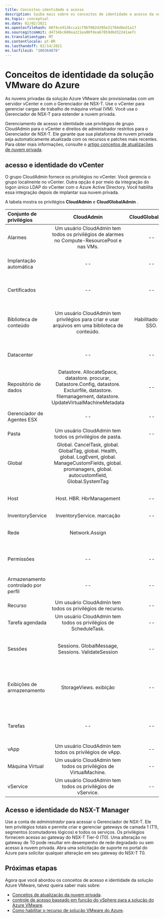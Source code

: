 ```yaml
---
title: Conceitos-identidade e acesso
description: Saiba mais sobre os conceitos de identidade e acesso da solução do Azure VMware
ms.topic: conceptual
ms.date: 02/02/2021
ms.openlocfilehash: 68f4ce9136cca1cf9bf0824395e31704d8ed1a17
ms.sourcegitcommit: d4734bc680ea221ea80fdea67859d6d32241aefc
ms.translationtype: MT
ms.contentlocale: pt-BR
ms.lasthandoff: 02/14/2021
ms.locfileid: "100364878"
---
```

# <a name="azure-vmware-solution-identity-concepts"></a>Conceitos de identidade da solução VMware do Azure

As nuvens privadas da solução Azure VMware são provisionadas com um servidor vCenter e com o Gerenciador de NSX-T. Use o vCenter para gerenciar cargas de trabalho de máquina virtual (VM). Você usa o Gerenciador de NSX-T para estender a nuvem privada.

Gerenciamento de acesso e identidade use privilégios de grupo CloudAdmin para o vCenter e direitos de administrador restritos para o Gerenciador de NSX-T. Ele garante que sua plataforma de nuvem privada seja automaticamente atualizada com os recursos e patches mais recentes.  Para obter mais informações, consulte o [artigo conceitos de atualizações de nuvem privada][concepts-upgrades].

## <a name="vcenter-access-and-identity"></a>acesso e identidade do vCenter

O grupo CloudAdmin fornece os privilégios no vCenter. Você gerencia o grupo localmente no vCenter. Outra opção é por meio da integração do logon único LDAP do vCenter com o Azure Active Directory. Você habilita essa integração depois de implantar sua nuvem privada. 

A tabela mostra os privilégios **CloudAdmin** e **CloudGlobalAdmin** .

|  Conjunto de privilégios           | CloudAdmin | CloudGlobalAdmin | Comentário |
| :---                     |    :---:   |       :---:      |   :--:  |
|  Alarmes                  | Um usuário CloudAdmin tem todos os privilégios de alarmes no Compute-ResourcePool e nas VMs.     |          --        |  -- |
|  Implantação automática             |  --  |        --        |  A Microsoft faz o gerenciamento de hosts.  |
|  Certificados            |  --  |        --       |  A Microsoft faz o gerenciamento de certificados.  |
|  Biblioteca de conteúdo         | Um usuário CloudAdmin tem privilégios para criar e usar arquivos em uma biblioteca de conteúdo.    |         Habilitado com SSO.         |  A Microsoft distribuirá arquivos na biblioteca de conteúdo para hosts ESXi.  |
|  Datacenter              |  --  |        --          |  A Microsoft faz todas as operações de data center.  |
|  Repositório de dados               | Datastore. AllocateSpace, datastore. procurar, Datastore.Config, datastore. Excluirfile, datastore. filemanagement, datastore. UpdateVirtualMachineMetadata     |    --    |   -- |
|  Gerenciador de Agentes ESX       |  --  |         --       |  A Microsoft faz todas as operações.  |
|  Pasta                  |  Um usuário CloudAdmin tem todos os privilégios de pasta.     |  --  |  --  |
|  Global                  |  Global. CancelTask, global. GlobalTag, global. Health, global. LogEvent, global. ManageCustomFields, global. promanagers, global. autocustomfield, Global.SystemTag         |                  |    |
|  Host                    |  Host. HBR. HbrManagement      |        --          |  A Microsoft faz todas as outras operações de host.  |
|  InventoryService        |  InventoryService. marcação      |        --          |  --  |
|  Rede                 |  Network.Assign    |                  |  A Microsoft faz todas as outras operações de rede.  |
|  Permissões             |  --  |        --       |  A Microsoft faz todas as operações de permissões.  |
|  Armazenamento controlado por perfil  |  --  |        --       |  A Microsoft faz todas as operações de perfil.  |
|  Recurso                |  Um usuário CloudAdmin tem todos os privilégios de recurso.        |      --       | --   |
|  Tarefa agendada          |  Um usuário CloudAdmin tem todos os privilégios de ScheduleTask.   |   --   | -- |
|  Sessões                |  Sessions. GlobalMessage, Sessions. ValidateSession      |   --   |  A Microsoft realiza todas as outras operações de sessão.  |
|  Exibições de armazenamento           |  StorageViews. exibição   |        --          |  A Microsoft faz todas as outras operações de exibição de armazenamento (configure service).  |
|  Tarefas                   |  --  |  --   |  A Microsoft gerencia extensões que gerenciam tarefas.  |
|  vApp                    |  Um usuário CloudAdmin tem todos os privilégios de vApp.  |  --  |  --  |
|  Máquina Virtual         |  Um usuário CloudAdmin tem todos os privilégios de VirtualMachine.  |  --  |  --  |
|  vService                |  Um usuário CloudAdmin tem todos os privilégios de vService.  |  --  |  --  |

## <a name="nsx-t-manager-access-and-identity"></a>Acesso e identidade do NSX-T Manager

Use a conta de *administrador* para acessar o Gerenciador de NSX-T. Ele tem privilégios totais e permite criar e gerenciar gateways de camada 1 (T1), segmentos (comutadores lógicos) e todos os serviços. Os privilégios fornecem acesso ao gateway do NSX-T Tier-0 (T0). Uma alteração no gateway de T0 pode resultar em desempenho de rede degradado ou sem acesso à nuvem privada. Abra uma solicitação de suporte no portal do Azure para solicitar qualquer alteração em seu gateway do NSX-T T0.
  
## <a name="next-steps"></a>Próximas etapas

Agora que você abordou os conceitos de acesso e identidade da solução Azure VMware, talvez queira saber mais sobre:

- [Conceitos de atualização da nuvem privada](concepts-upgrades.md).
- [controle de acesso baseado em função do vSphere para a solução do Azure VMware](concepts-role-based-access-control.md).
- [Como habilitar o recurso de solução VMware do Azure](enable-azure-vmware-solution.md).

<!-- LINKS - external -->

<!-- LINKS - internal -->
[concepts-upgrades]: ./concepts-upgrades.md